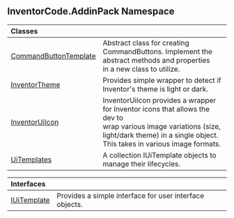 ## InventorCode.AddinPack Namespace

| Classes | |
| :--- | :--- |
| [CommandButtonTemplate](InventorCode.AddinPack.CommandButtonTemplate.md 'InventorCode.AddinPack.CommandButtonTemplate') | Abstract class for creating CommandButtons.  Implement the abstract methods and properties<br/>in a new class to utilize. |
| [InventorTheme](InventorCode.AddinPack.InventorTheme.md 'InventorCode.AddinPack.InventorTheme') | Provides simple wrapper to detect if Inventor's theme is light or dark. |
| [InventorUiIcon](InventorCode.AddinPack.InventorUiIcon.md 'InventorCode.AddinPack.InventorUiIcon') | InventorUiIcon provides a wrapper for Inventor icons that allows the dev to<br/>wrap various image variations (size, light/dark theme) in a single object.<br/>This takes in various image formats. |
| [UiTemplates](InventorCode.AddinPack.UiTemplates.md 'InventorCode.AddinPack.UiTemplates') | A collection IUiTemplate objects to manage their lifecycles. |

| Interfaces | |
| :--- | :--- |
| [IUiTemplate](InventorCode.AddinPack.IUiTemplate.md 'InventorCode.AddinPack.IUiTemplate') | Provides a simple interface for user interface objects. |
